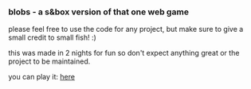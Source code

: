 ### blobs - a s&box version of that one web game

please feel free to use the code for any project, but make sure to give a small credit to small fish! :)

this was made in 2 nights for fun so don't expect anything great or the project to be maintained.

you can play it: [here](https://sbox.game/fish/blobs)
